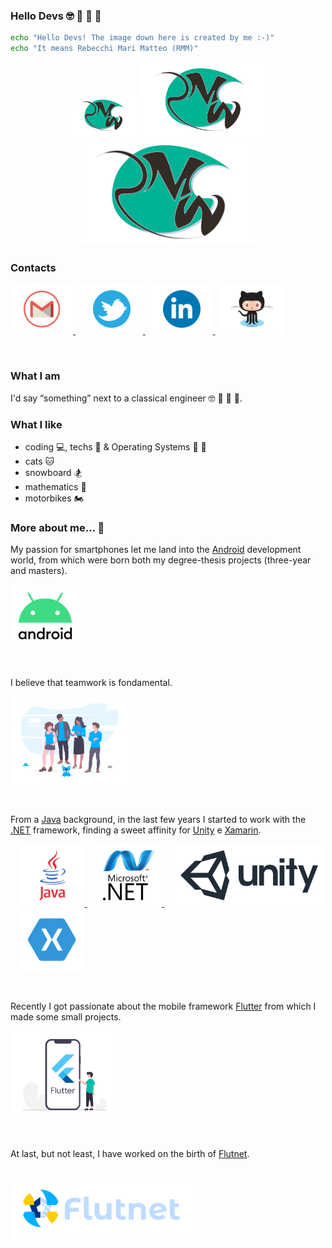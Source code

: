 ### Hello Devs :nerd_face: :rocket: :blue_heart: :notebook:

```sh
echo "Hello Devs! The image down here is created by me :-)"
echo "It means Rebecchi Mari Matteo (RMM)"
```

<p align="center">
<img src="assets/mrm_logo.png" height="50" style="background-color:white; padding:10px; padding-right:15px;padding-left:15px;">
<img src="assets/mrm_logo.png" height="100" style="background-color:white; padding:10px; padding-right:25px;padding-left:25px;">
<img src="assets/mrm_logo.png" height="150" style="background-color:white; padding:10px; padding-right:25px;padding-left:25px;">
</p>

### Contacts

<p align="left">
<a href="mailto:matteo.rebecchimari@gmail.com">
<img src="assets/mail.png" height="60" style="background-color:white; padding:10px; padding-right:20px; padding-left:20px;">
</a>
&nbsp;
<a href="https://twitter.com/FlutterMatteR">
<img src="assets/twitter.png" height="60" style="background-color:white; padding:10px; padding-right:20px; padding-left:20px;">
</a>
&nbsp;
<a href="https://it.linkedin.com/in/matteo-rebecchi-mari-18349812b">
<img src="assets/linkedin.png" height="60" style="background-color:white; padding:10px; padding-right:20px; padding-left:20px;">
</a>
&nbsp;
<a href="https://github.com/MatteoRebecchiMari">
<img src="assets/github.png" height="60"  style="background-color:white; padding:10px; padding-right:15px; padding-left:15px;">
</a>
</p> <br />

### What I am 

I'd say “something” next to a classical engineer :nerd_face: :rocket: :blue_heart: :notebook:.

### What I like

- coding :computer:, techs :calling: & Operating Systems  :penguin: :apple: 
- cats :cat:
- snowboard :snowboarder:
- mathematics :notebook:
- motorbikes :motorcycle:

### More about me... :footprints:

My passion for smartphones let me land into the [Android] development world, from which were born both my degree-thesis projects (three-year and masters).

<p align="left">
<a href="https://developer.android.com/">
<img src="assets/android.png" height="100" style="background-color:white; padding:0px;">
</a>
</p> <br />

I believe that teamwork is fondamental.

<p align="left">
<img src="assets/undraw_team_spirit_hrr4.png" height="140" style="background-color:white; padding:0px;">
</p> <br />

From a [Java] background, in the last few years I started to work with the [.NET] framework, finding a sweet affinity for [Unity] e [Xamarin].

<p align="left">
&nbsp;
&nbsp;
<a href="https://www.java.com/en/">
<img src="assets/java.png" height="80" style="background-color:white; padding:10px; padding-left:30px; padding-right:30px;">
</a>
&nbsp;
&nbsp;
<a href="https://docs.microsoft.com/en-US/dotnet/">
<img src="assets/dotnet.png" height="80" style="background-color:white; padding:10px; padding-left:10px; padding-right:10px;">
</a>
&nbsp;
&nbsp;
<a href="https://unity.com/">
<img src="assets/unity.png" height="80" style="background-color:white; padding:10px;">
</a>
&nbsp;
&nbsp;
<a href="https://dotnet.microsoft.com/apps/xamarin">
<img src="assets/xamarin.png" height="80" style="background-color:white; padding:10px;">
</a>

</p> <br />


Recently I got passionate about the mobile framework [Flutter] from which I made some small projects.

<p align="left">
<a href="https://flutter.dev/">
<img src="assets/flutter.png" height="140" style="background-color:white; padding:0px;">
</a>
</p> <br />



At last, but not least, I have worked on the birth of [Flutnet].

<p align="left">
<a href="https://www.flutnet.com">
<img src="assets/flutnet.png" height="60" style="background-color:white; padding:20px; margin-top:15px">
</a>
</p>

<!--  Link Defintions -->
[Flutnet]: www.flutnet.com
[Flutter]: https://flutter.dev/
[.NET]: https://docs.microsoft.com/en-US/dotnet/
[Xamarin]: https://dotnet.microsoft.com/apps/xamarin
[Unity]: https://unity.com/
[Java]: https://www.java.com/en/
[Android]: https://developer.android.com/


<!--
**MatteoRebecchiMari/MatteoRebecchiMari** is a ✨ _special_ ✨ repository because its `README.md` (this file) appears on your GitHub profile.

Here are some ideas to get you started:

- 🔭 I’m currently working on ...
- 🌱 I’m currently learning ...
- 👯 I’m looking to collaborate on ...
- 🤔 I’m looking for help with ...
- 💬 Ask me about ...
- 📫 How to reach me: ...
- 😄 Pronouns: ...
- ⚡ Fun fact: ...
-->
